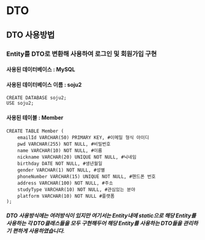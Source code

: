 # DTO

## DTO 사용방법

### Entity를 DTO로 변환해 사용하여 로그인 및 회원가입 구현

#### 사용된 데이터베이스 : MySQL

#### 사용된 데이터베이스 이름 : soju2
	CREATE DATABASE soju2;
	USE soju2;

#### 사용된 테이블 : Member
	CREATE TABLE Member (
		emailId VARCHAR(50) PRIMARY KEY, #이메일 형식 아이디
		pwd VARCHAR(255) NOT NULL, #비밀번호
		name VARCHAR(10) NOT NULL, #이름
		nickname VARCHAR(20) UNIQUE NOT NULL, #닉네임
		birthday DATE NOT NULL, #생년월일
		gender VARCHAR(1) NOT NULL, #성별
		phoneNumber VARCHAR(15) UNIQUE NOT NULL, #핸드폰 번호
		address VARCHAR(100) NOT NULL, #주소
		studyType VARCHAR(10) NOT NULL, #관심있는 분야
		platform VARCHAR(10) NOT NULL #플랫폼
	);

##### DTO 사용방식에는 여러방식이 있지만 여기서는 Entity내에 static으로 해당 Entity를 사용하는 각 DTO클래스들을 모두 구현해두어 해당 Entity를 사용하는 DTO들을 관리하기 편하게 사용하였습니다.
